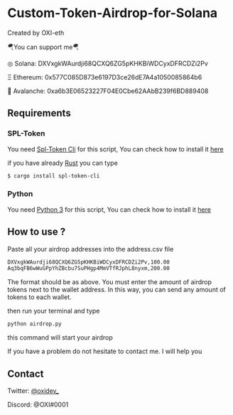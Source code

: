 # Custom-Token-Airdrop-for-Solana
Created by OXI-eth

🪂You can support me🪂

◎ Solana: DXVxgkWAurdji68QCXQ6ZG5pKHKBiWDCyxDFRCDZi2Pv

Ξ Ethereum: 0x577C085D873e6197D3ce26dE7A4a1050085864b6

🔺 Avalanche: 0xa6b3E06523227F04E0Cbe62AAbB239f6BD889408


## Requirements

### SPL-Token 

You need [Spl-Token Cli](https://spl.solana.com/token) for this script, You can check how to install it [here](https://spl.solana.com/token)

if you have already [Rust](https://rustup.rs/) you can type     
```bash
$ cargo install spl-token-cli
```


### Python

You need [Python 3](https://www.python.org/downloads/) for this script, You can check how to install it [here](https://www.python.org/downloads/)



## How to use ?

Paste all your airdrop addresses into the address.csv file

```bash
DXVxgkWAurdji68QCXQ6ZG5pKHKBiWDCyxDFRCDZi2Pv,100.00
Aq3bqFB6wWuGPpYhZBcbu7SuPHgp4MmVTfRJphL8nyxm,200.00
```
The format should be as above. You must enter the amount of airdrop tokens next to the wallet address. In this way, you can send any amount of tokens to each wallet.


then run your terminal and type
```bash
python airdrop.py
```
this command will start your airdrop

If you have a problem do not hesitate to contact me. I will help you
## Contact


Twitter: [@oxidev_](https://twitter.com/oxidev_)

Discord: @OXI#0001
